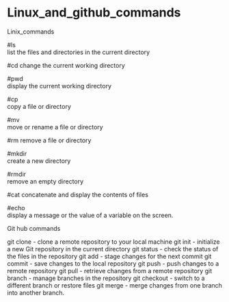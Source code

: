 
# Linux_and_github_commands

Linix_commands

#ls  
list the files and directories in the current directory

#cd 
change the current working directory

#pwd   
display the current working directory

#cp  
copy a file or directory

#mv  
move or rename a file or directory

#rm 
remove a file or directory

#mkdir  
create a new directory

#rmdir  
remove an empty directory

#cat 
concatenate and display the contents of files

#echo  
display a message or the value of a variable on the screen.


Git hub commands

git clone - clone a remote repository to your local machine
git init - initialize a new Git repository in the current directory
git status - check the status of the files in the repository
git add - stage changes for the next commit
git commit - save changes to the local repository
git push - push changes to a remote repository
git pull - retrieve changes from a remote repository
git branch - manage branches in the repository
git checkout - switch to a different branch or restore files
git merge - merge changes from one branch into another branch.
